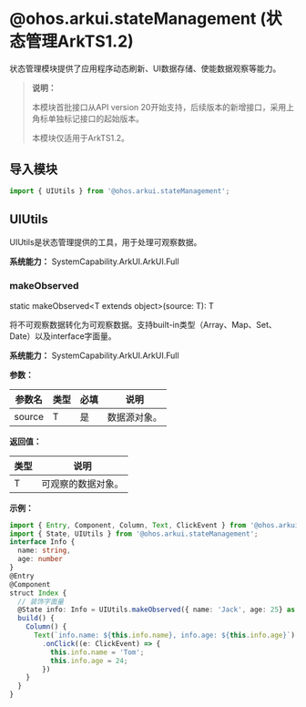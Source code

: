 # @ohos.arkui.stateManagement (状态管理ArkTS1.2)

状态管理模块提供了应用程序动态刷新、UI数据存储、使能数据观察等能力。

>**说明：**
>
>本模块首批接口从API version 20开始支持，后续版本的新增接口，采用上角标单独标记接口的起始版本。
>
>本模块仅适用于ArkTS1.2。

## 导入模块

```ts
import { UIUtils } from '@ohos.arkui.stateManagement';
```

## UIUtils

UIUtils是状态管理提供的工具，用于处理可观察数据。

**系统能力：** SystemCapability.ArkUI.ArkUI.Full

### makeObserved

static makeObserved\<T extends object\>(source: T): T

将不可观察数据转化为可观察数据。支持built-in类型（Array、Map、Set、Date）以及interface字面量。

**系统能力：** SystemCapability.ArkUI.ArkUI.Full

**参数：**

| 参数名 | 类型 | 必填 | 说明         |
| ------ | ---- | ---- | ------------ |
| source | T    | 是   | 数据源对象。 |

**返回值：**

| 类型 | 说明               |
| ---- | ------------------ |
| T    | 可观察的数据对象。 |

**示例：**

```ts
import { Entry, Component, Column, Text, ClickEvent } from '@ohos.arkui.component';
import { State, UIUtils } from '@ohos.arkui.stateManagement';
interface Info {
  name: string,
  age: number
}
@Entry
@Component
struct Index {
  // 装饰字面量
  @State info: Info = UIUtils.makeObserved({ name: 'Jack', age: 25} as Info) as Info;
  build() {
    Column() {
      Text(`info.name: ${this.info.name}, info.age: ${this.info.age}`)
        .onClick((e: ClickEvent) => {
          this.info.name = 'Tom';
          this.info.age = 24;
        })
    }
  }
}
```

